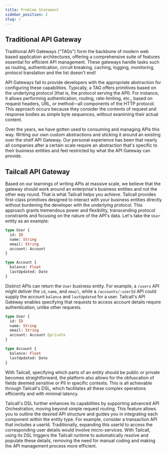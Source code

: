 ```yaml
---
title: Problem Statement
sidebar_position: 2
slug: /
---
```


## Traditional API Gateway

Traditional API Gateways ("TAGs") form the backbone of modern web based application architectures, offering a comprehensive suite of features essential for efficient API management. These gateways handle tasks such as routing, authentication, circuit breaking, caching, logging, monitoring, protocol translation and the list doesn't end!

API Gateways fail to provide developers with the appropriate abstraction for configuring these capabilities. Typically, a TAG offers primitives based on the underlying protocol (that is, the protocol serving the API). For instance, it allows performing authentication, routing, rate-limiting, etc., based on request headers, URL, or method—all components of the HTTP protocol. This approach occurs because they consider the contents of request and response bodies as simple byte sequences, without examining their actual content.

Over the years, we have gotten used to consuming and managing APIs this way. Writing our own custom abstractions and sticking it around an existing over the shelf API Gateway. Our personal experience has been that nearly all companies after a certain scale require an abstraction that's specific to their business entities and feel restricted by what the API Gateway can provide.

## Tailcall API Gateway
Based on our learnings of writing APIs at massive scale, we believe that the gateway should work around an enterprise's business entities and not the other way round. That is what Tailcall helps you achieve.
Tailcall provides first-class primitives designed to interact with your business entities directly without burdening the developer with the underlying protocol. This approach grants tremendous power and flexibility, transcending protocol constraints and focusing on the nature of the API's data. Let's take the `User` entity as an example:

```graphql
type User {
  id: ID
  name: String
  email: String
  account: Account
}

type Account {
  balance: Float
  lastUpdated: Date
}
```

Distinct APIs can return the `User` business entity. For example, a `/users` API might deliver the `id`, `name`, and `email`, while a `/accounts/:userId` API could supply the account `balance` and `lastUpdated` for a user. Tailcall's API Gateway enables specifying that requests to access account details require authentication, unlike other requests.

```graphql
type User {
  id: ID
  name: String
  email: String
  account: Account @private
}

type Account {
  balance: Float
  lastUpdated: Date
}
```

With Tailcall, specifying which parts of an entity should be public or private becomes straightforward, the platform also allows for the obfuscation of fields deemed sensitive or PII in specific contexts. This is all achievable through Tailcall's DSL, which facilitates all these complex operations efficiently and with minimal latency.

Tailcall's DSL further enhances its capabilities by supporting advanced API Orchestration, moving beyond simple request routing. This feature allows you to outline the desired API structure and guides you in integrating each component within the entity type. For example, consider a transaction API that includes a userId. Traditionally, expanding this userId to access the corresponding user details would involve micro-services. With Tailcall, using its DSL triggers the Tailcall runtime to automatically resolve and populate these details, removing the need for manual coding and making the API management process more efficient.
